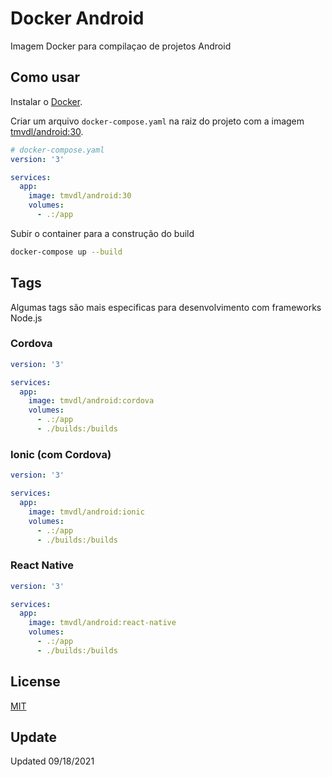 # Docker Android

Imagem Docker para compilaçao de projetos Android

## Como usar

Instalar o [Docker](https://docs.docker.com/engine/install/).

Criar um arquivo `docker-compose.yaml` na raiz do projeto com a imagem [tmvdl/android:30](https://hub.docker.com/r/tmvdl/android).

```yaml
# docker-compose.yaml
version: '3'

services:
  app:
    image: tmvdl/android:30
    volumes:
      - .:/app
```

Subir o container para a construção do build

```bash
docker-compose up --build
```

## Tags

Algumas tags são mais especificas para desenvolvimento com frameworks Node.js

### Cordova

```yaml
version: '3'

services:
  app:
    image: tmvdl/android:cordova
    volumes:
      - .:/app
      - ./builds:/builds
```

### Ionic (com Cordova)

```yaml
version: '3'

services:
  app:
    image: tmvdl/android:ionic
    volumes:
      - .:/app
      - ./builds:/builds
```

### React Native

```yaml
version: '3'

services:
  app:
    image: tmvdl/android:react-native
    volumes:
      - .:/app
      - ./builds:/builds
```

## License

[MIT](LICENSE)

## Update

Updated 09/18/2021
